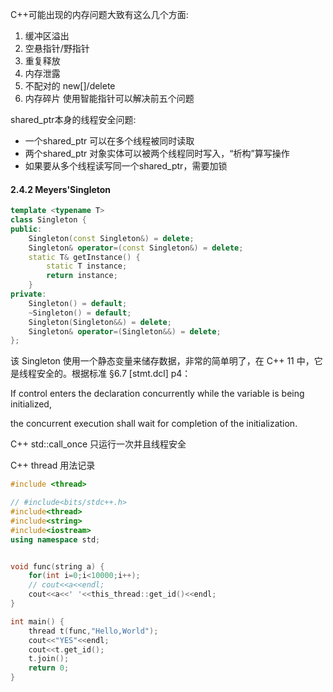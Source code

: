 C++可能出现的内存问题大致有这么几个方面:
1. 缓冲区溢出
2. 空悬指针/野指针
3. 重复释放
4. 内存泄露
5. 不配对的 new[]/delete
6. 内存碎片
使用智能指针可以解决前五个问题

shared_ptr本身的线程安全问题:
- 一个shared_ptr 可以在多个线程被同时读取
- 两个shared_ptr 对象实体可以被两个线程同时写入，“析构”算写操作
- 如果要从多个线程读写同一个shared_ptr，需要加锁



#### 2.4.2 Meyers'Singleton

```cpp
template <typename T>
class Singleton {
public:
    Singleton(const Singleton&) = delete;
    Singleton& operator=(const Singleton&) = delete;
    static T& getInstance() {
        static T instance;
        return instance;
    }
private:
    Singleton() = default;
    ~Singleton() = default;
    Singleton(Singleton&&) = delete;
    Singleton& operator=(Singleton&&) = delete;
};
```
该 Singleton 使用一个静态变量来储存数据，非常的简单明了，在 C++ 11 中，它是线程安全的。根据标准
§6.7 [stmt.dcl] p4：

If control enters the declaration concurrently while the variable is being initialized,

the concurrent execution shall wait for completion of the initialization.

C++ std::call_once 只运行一次并且线程安全

C++ thread 用法记录

```C++
#include <thread>

// #include<bits/stdc++.h>
#include<thread>
#include<string>
#include<iostream>
using namespace std;


void func(string a) {
    for(int i=0;i<10000;i++);
    // cout<<a<<endl;
    cout<<a<<' '<<this_thread::get_id()<<endl;
}

int main() {
    thread t(func,"Hello,World");
    cout<<"YES"<<endl;
    cout<<t.get_id();
    t.join();
    return 0;
}
```
